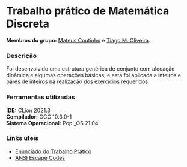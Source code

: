 # Trabalho prático de Matemática Discreta
**Membros do grupo:** [Mateus Coutinho](https://github.com/mcoutinhof) e 
[Tiago M. Oliveira](https://github.com/moliv93).


### Descrição
Foi desenvolvido uma estrutura genérica de conjunto com alocação dinâmica e
algumas operações básicas, e esta foi aplicada a inteiros e pares de inteiros
na realização dos exercícios requeridos.

### Ferramentas utilizadas
**IDE:** CLion 2021.3  
**Compilador:** GCC 10.3.0-1  
**Sistema Operacional:** Pop!_OS 21.04

### Links úteis
* [Enunciado do Trabalho Prático](https://bit.ly/3rRLpLQ)
* [ANSI Escape Codes](https://git.io/JDeqM)